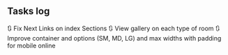 ## Tasks log

🔃 Fix Next Links on index Sections
🔃 View gallery on each type of room
🔃 Improve container and options (SM, MD, LG) and max widths with padding for mobile online